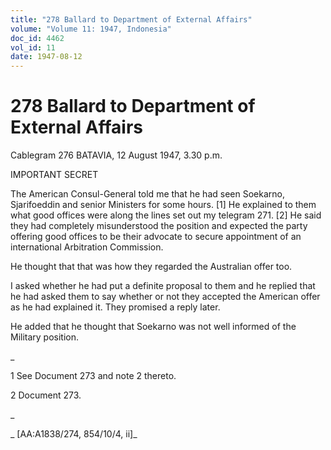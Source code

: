 ```yaml
---
title: "278 Ballard to Department of External Affairs"
volume: "Volume 11: 1947, Indonesia"
doc_id: 4462
vol_id: 11
date: 1947-08-12
---
```


# 278 Ballard to Department of External Affairs

Cablegram 276 BATAVIA, 12 August 1947, 3.30 p.m.

IMPORTANT SECRET

The American Consul-General told me that he had seen Soekarno, Sjarifoeddin and senior Ministers for some hours. [1] He explained to them what good offices were along the lines set out my telegram 271. [2] He said they had completely misunderstood the position and expected the party offering good offices to be their advocate to secure appointment of an international Arbitration Commission.

He thought that that was how they regarded the Australian offer too.

I asked whether he had put a definite proposal to them and he replied that he had asked them to say whether or not they accepted the American offer as he had explained it. They promised a reply later.

He added that he thought that Soekarno was not well informed of the Military position.

_

1 See Document 273 and note 2 thereto.

2 Document 273.

_

_ [AA:A1838/274, 854/10/4, ii]_

